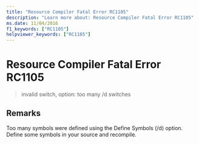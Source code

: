 ```yaml
---
title: "Resource Compiler Fatal Error RC1105"
description: "Learn more about: Resource Compiler Fatal Error RC1105"
ms.date: 11/04/2016
f1_keywords: ["RC1105"]
helpviewer_keywords: ["RC1105"]
---
```

# Resource Compiler Fatal Error RC1105

> invalid switch, option: too many /d switches

## Remarks

Too many symbols were defined using the Define Symbols (/d) option. Define some symbols in your source and recompile.
